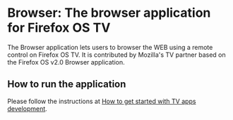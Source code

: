 Browser: The browser application for Firefox OS TV
==================================================

The Browser application lets users to browser the WEB using a remote control on Firefox OS TV. It is contributed by Mozilla's TV partner based on the Firefox OS v2.0 Browser application.

How to run the application
--------------------------

Please follow the instructions at [How to get started with TV apps development](https://developer.mozilla.org/en-US/Firefox_OS/TVs_connected_devices/How_to_get_started_with_TV_apps_development).